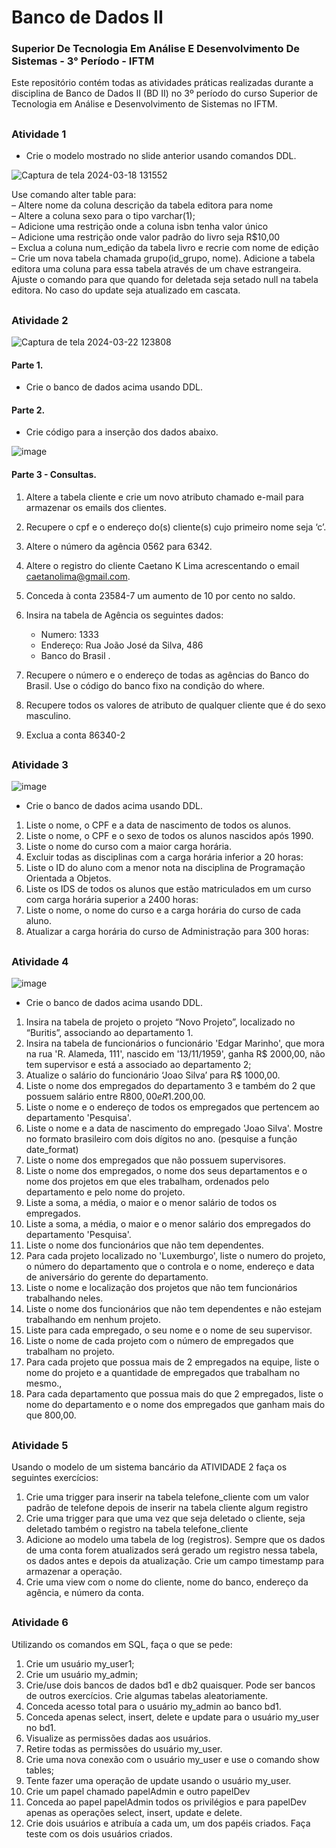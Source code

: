 # Banco de Dados II

### Superior De Tecnologia Em Análise E Desenvolvimento De Sistemas - 3° Período - IFTM

Este repositório contém todas as atividades práticas realizadas durante a disciplina de Banco de Dados II (BD II) no 3º período do curso Superior de Tecnologia em Análise e Desenvolvimento de Sistemas no IFTM.

## 

### Atividade 1

- Crie o modelo mostrado no slide anterior usando comandos DDL.

![Captura de tela 2024-03-18 131552](https://github.com/natsalete/B.D-II-ADS-IFTM/assets/135389319/1af29b46-bd35-4585-851b-3644344907bb)


Use comando alter table para: <br />
– Altere nome da coluna descrição da tabela editora para nome <br />
– Altere a coluna sexo para o tipo varchar(1); <br />
– Adicione uma restrição onde a coluna isbn tenha valor único <br />
– Adicione uma restrição onde valor padrão do livro seja R$10,00 <br />
– Exclua a coluna num_edição da tabela livro e recrie com nome de edição <br />
– Crie um nova tabela chamada grupo(id_grupo, nome). Adicione a tabela editora uma coluna para essa tabela através de um chave estrangeira. Ajuste o comando para que quando for deletada seja setado null na tabela editora. No caso do update seja
atualizado em cascata.

##

### Atividade 2

![Captura de tela 2024-03-22 123808](https://github.com/natsalete/B.D-II-ADS-IFTM/assets/135389319/9b00edee-26d4-4b23-9e89-844ce83a9333)

#### Parte 1.

- Crie o banco de dados acima usando DDL.

#### Parte 2.

- Crie código para a inserção dos dados abaixo.

![image](https://github.com/natsalete/B.D-II-ADS-IFTM/assets/135389319/9bbec159-814c-4110-b8e4-c299a7deada1)

#### Parte 3 - Consultas.

1) Altere a tabela cliente e crie um novo atributo chamado e-mail para armazenar os emails dos
clientes.
2) Recupere o cpf e o endereço do(s) cliente(s) cujo primeiro nome seja ‘c’.
3) Altere o número da agência 0562 para 6342.
4) Altere o registro do cliente Caetano K Lima acrescentando o email caetanolima@gmail.com.
5) Conceda à conta 23584-7 um aumento de 10 por cento no saldo.
6) Insira na tabela de Agência os seguintes dados:
    - Numero: 1333
    - Endereço: Rua João José da Silva, 486
    - Banco do Brasil . <br />
    
7) Recupere o número e o endereço de todas as agências do Banco do Brasil. Use o código do banco fixo na condição do where. <br />
8) Recupere todos os valores de atributo de qualquer cliente que é do sexo masculino. <br />
9) Exclua a conta 86340-2

##

### Atividade 3

![image](https://github.com/natsalete/B.D-II-ADS-IFTM/assets/135389319/2b3ff320-17cc-41f5-a21b-6d68b7c3900a)

-  Crie o banco de dados acima usando DDL.
1. Liste o nome, o CPF e a data de nascimento de todos os alunos.
2. Liste o nome, o CPF e o sexo de todos os alunos nascidos após 1990.
3. Liste o nome do curso com a maior carga horária.
4. Excluir todas as disciplinas com a carga horária inferior a 20 horas:
5. Liste o ID do aluno com a menor nota na disciplina de Programação Orientada a
Objetos.
6. Liste os IDS de todos os alunos que estão matriculados em um curso com carga
horária superior a 2400 horas:
7. Liste o nome, o nome do curso e a carga horária do curso de cada aluno.
8. Atualizar a carga horária do curso de Administração para 300 horas:

##

### Atividade 4

![image](https://github.com/natsalete/B.D-II-ADS-IFTM/assets/135389319/62f45edc-4e71-4844-843d-c002cc9e3508)

-  Crie o banco de dados acima usando DDL.
1. Insira na tabela de projeto o projeto “Novo Projeto”, localizado no “Buritis”, associando ao departamento 1.
2. Insira na tabela de funcionários o funcionário 'Edgar Marinho', que mora na rua 'R. Alameda, 111', nascido em '13/11/1959', ganha R$ 2000,00, não tem supervisor e está a associado ao departamento 2;
3. Atualize o salário do funcionário ‘Joao Silva’ para R$ 1000,00.
4. Liste o nome dos empregados do departamento 3 e também do 2 que possuem salário entre R$800,00 e R$1.200,00.
5. Liste o nome e o endereço de todos os empregados que pertencem ao departamento 'Pesquisa'.
6. Liste o nome e a data de nascimento do empregado 'Joao Silva'. Mostre no formato brasileiro com dois dígitos no ano. (pesquise a função date_format)
7. Liste o nome dos empregados que não possuem supervisores.
8. Liste o nome dos empregados, o nome dos seus departamentos e o nome dos projetos em que eles trabalham, ordenados pelo departamento e pelo nome do projeto.
9. Liste a soma, a média, o maior e o menor salário de todos os empregados.
10. Liste a soma, a média, o maior e o menor salário dos empregados do departamento 'Pesquisa'.
11. Liste o nome dos funcionários que não tem dependentes.
12. Para cada projeto localizado no 'Luxemburgo', liste o numero do projeto, o número do departamento que o controla e o nome, endereço e data de aniversário do gerente do departamento.
13. Liste o nome e localização dos projetos que não tem funcionários trabalhando neles.
14. Liste o nome dos funcionários que não tem dependentes e não estejam trabalhando em nenhum projeto.
15. Liste para cada empregado, o seu nome e o nome de seu supervisor.
16. Liste o nome de cada projeto com o número de empregados que trabalham no projeto.
17. Para cada projeto que possua mais de 2 empregados na equipe, liste o nome do projeto e a quantidade de empregados que trabalham no mesmo.,
18. Para cada departamento que possua mais do que 2 empregados, liste o nome do departamento e o nome dos empregados que ganham mais do que 800,00.

##

### Atividade 5

Usando o modelo de um sistema bancário da <span>ATIVIDADE 2</span> faça os seguintes exercícios:
1. Crie uma trigger para inserir na tabela telefone_cliente com um valor padrão de telefone depois
de inserir na tabela cliente algum registro
2. Crie uma trigger para que uma vez que seja deletado o cliente, seja deletado também o registro
na tabela telefone_cliente
3. Adicione ao modelo uma tabela de log (registros). Sempre que os dados de uma conta forem
atualizados será gerado um registro nessa tabela, os dados antes e depois da atualização. Crie
um campo timestamp para armazenar a operação.
4. Crie uma view com o nome do cliente, nome do banco, endereço da agência, e número da
conta.


##

### Atividade 6

Utilizando os comandos em SQL, faça o que se pede:
1. Crie um usuário my_user1;
2. Crie um usuário my_admin;
3. Crie/use dois bancos de dados bd1 e db2 quaisquer. Pode ser bancos de outros exercícios. Crie
algumas tabelas aleatoriamente.
4. Conceda acesso total para o usuário my_admin ao banco bd1.
5. Conceda apenas select, insert, delete e update para o usuário my_user no bd1.
6. Visualize as permissões dadas aos usuários.
7. Retire todas as permissões do usuário my_user.
8. Crie uma nova conexão com o usuário my_user e use o comando show tables;
9. Tente fazer uma operação de update usando o usuário my_user.
10. Crie um papel chamado papelAdmin e outro papelDev
11. Conceda ao papel papelAdmin todos os privilégios e para papelDev apenas as operações select,
insert, update e delete.
12. Crie dois usuários e atribuía a cada um, um dos papéis criados. Faça teste com os dois usuários
criados.

